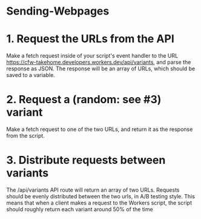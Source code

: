 # Sending-Webpages

# 1. Request the URLs from the API
Make a fetch request inside of your script's event handler to the URL https://cfw-takehome.developers.workers.dev/api/variants, and parse the response as JSON. The response will be an array of URLs, which should be saved to a variable.

# 2. Request a (random: see #3) variant
Make a fetch request to one of the two URLs, and return it as the response from the script.

# 3. Distribute requests between variants
The /api/variants API route will return an array of two URLs. Requests should be evenly distributed between the two urls, in A/B testing style. This means that when a client makes a request to the Workers script, the script should roughly return each variant around 50% of the time

